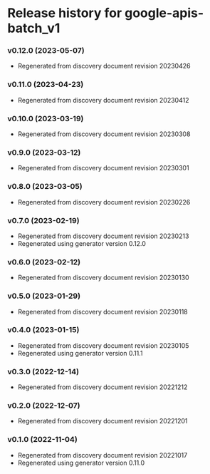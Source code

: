 # Release history for google-apis-batch_v1

### v0.12.0 (2023-05-07)

* Regenerated from discovery document revision 20230426

### v0.11.0 (2023-04-23)

* Regenerated from discovery document revision 20230412

### v0.10.0 (2023-03-19)

* Regenerated from discovery document revision 20230308

### v0.9.0 (2023-03-12)

* Regenerated from discovery document revision 20230301

### v0.8.0 (2023-03-05)

* Regenerated from discovery document revision 20230226

### v0.7.0 (2023-02-19)

* Regenerated from discovery document revision 20230213
* Regenerated using generator version 0.12.0

### v0.6.0 (2023-02-12)

* Regenerated from discovery document revision 20230130

### v0.5.0 (2023-01-29)

* Regenerated from discovery document revision 20230118

### v0.4.0 (2023-01-15)

* Regenerated from discovery document revision 20230105
* Regenerated using generator version 0.11.1

### v0.3.0 (2022-12-14)

* Regenerated from discovery document revision 20221212

### v0.2.0 (2022-12-07)

* Regenerated from discovery document revision 20221201

### v0.1.0 (2022-11-04)

* Regenerated from discovery document revision 20221017
* Regenerated using generator version 0.11.0

